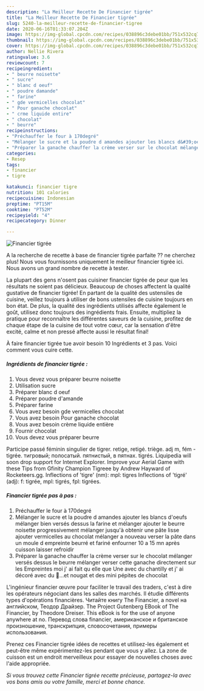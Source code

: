 ```yaml
---
description: "La Meilleur Recette De Financier tigrée"
title: "La Meilleur Recette De Financier tigrée"
slug: 5240-la-meilleur-recette-de-financier-tigree
date: 2020-06-16T01:33:07.204Z
image: https://img-global.cpcdn.com/recipes/038896c3debe01bb/751x532cq70/financier-tigree-photo-principale-de-la-recette.jpg
thumbnail: https://img-global.cpcdn.com/recipes/038896c3debe01bb/751x532cq70/financier-tigree-photo-principale-de-la-recette.jpg
cover: https://img-global.cpcdn.com/recipes/038896c3debe01bb/751x532cq70/financier-tigree-photo-principale-de-la-recette.jpg
author: Nellie Rivera
ratingvalue: 3.6
reviewcount: 7
recipeingredient:
- " beurre noisette"
- " sucre"
- " blanc d oeuf"
- " poudre damande"
- " farine"
- " gde vermicelles chocolat"
- " Pour ganache chocolat"
- " crme liquide entire"
- " chocolat"
- " beurre"
recipeinstructions:
- "Préchauffer le four à 170degré"
- "Mélanger le sucre et la poudre d amandes ajouter les blancs d&#39;oeufs mélanger bien versés dessus la farine et mélanger ajouter le beurre noisette progressivement mélanger jusqu&#39;à obtenir une pâte lisse ajouter vermicelles au chocolat mélanger a nouveau verser la pâte dans un moule d empreinte beurré et fariné enfourner 10 a 15 mn après cuisson laisser refroidir"
- "Préparer la ganache chauffer la crème verser sur le chocolat mélanger versés dessus le beurre mélanger verser cette ganache directement sur les Empreintes moi j&#39; ai fait qu elle que Une avec du chantilly et j&#39; ai décoré avec du 🍓...et nougat et des mini pépites de chocolat"
categories:
- Resep
tags:
- financier
- tigre

katakunci: financier tigre 
nutrition: 101 calories
recipecuisine: Indonesian
preptime: "PT15M"
cooktime: "PT52M"
recipeyield: "4"
recipecategory: Dinner

---
```



![Financier tigrée](https://img-global.cpcdn.com/recipes/038896c3debe01bb/751x532cq70/financier-tigree-photo-principale-de-la-recette.jpg)

A la recherche de recette à base de financier tigrée parfaite ?? ne cherchez plus! Nous vous fournissons uniquement le meilleur financier tigrée ici. Nous avons un grand nombre de recette à tester.

La plupart des gens n'osent pas cuisiner financier tigrée de peur que les résultats ne soient pas délicieux. Beaucoup de choses affectent la qualité gustative de financier tigrée! En partant de la qualité des ustensiles de cuisine, veillez toujours à utiliser de bons ustensiles de cuisine toujours en bon état. De plus, la qualité des ingrédients utilisés affecte également le goût, utilisez donc toujours des ingrédients frais. Ensuite, multipliez la pratique pour reconnaître les différentes saveurs de la cuisine, profitez de chaque étape de la cuisine de tout votre cœur, car la sensation d'être excité, calme et non pressé affecte aussi le résultat final!

<!--inarticleads1-->

À faire financier tigrée tue avoir besoin 10 Ingrédients et 3 pas. Voici comment vous cuire cette.

##### Ingrédients de financier tigrée :

1. Vous devez vous préparer  beurre noisette
1. Utilisation  sucre
1. Préparer  blanc d oeuf
1. Préparer  poudre d&#39;amande
1. Préparer  farine
1. Vous avez besoin  gde vermicelles chocolat
1. Vous avez besoin  Pour ganache chocolat
1. Vous avez besoin  crème liquide entière
1. Fournir  chocolat
1. Vous devez vous préparer  beurre


Participe passé féminin singulier de tigrer. retige, retigé. triège. adj m, fém - tigrée. тигровый; полосатый. пятнистый, в пятнах. tigrés. Liquipedia will soon drop support for Internet Explorer. Improve your Aerial Game with these Tips from Gfinity Champion Tigreee by Andrew Hayward of Rocketeers.gg. Inflections of &#39;tigre&#39; (nm): mpl: tigres Inflections of &#39;tigré&#39; (adj): f: tigrée, mpl: tigrés, fpl: tigrées. 

<!--inarticleads2-->

##### Financier tigrée pas à pas :

1. Préchauffer le four à 170degré
1. Mélanger le sucre et la poudre d amandes ajouter les blancs d&#39;oeufs mélanger bien versés dessus la farine et mélanger ajouter le beurre noisette progressivement mélanger jusqu&#39;à obtenir une pâte lisse ajouter vermicelles au chocolat mélanger a nouveau verser la pâte dans un moule d empreinte beurré et fariné enfourner 10 a 15 mn après cuisson laisser refroidir
1. Préparer la ganache chauffer la crème verser sur le chocolat mélanger versés dessus le beurre mélanger verser cette ganache directement sur les Empreintes moi j&#39; ai fait qu elle que Une avec du chantilly et j&#39; ai décoré avec du 🍓...et nougat et des mini pépites de chocolat


L&#39;ingénieur financier œuvre pour faciliter le travail des traders, c&#39;est à dire les opérateurs négociant dans les salles des marchés. Il étudie différents types d&#39;opérations financières. Читайте книгу The Financier, a novel на английском, Теодор Драйзер. The Project Gutenberg EBook of The Financier, by Theodore Dreiser. This eBook is for the use of anyone anywhere at no. Перевод слова financier, американское и британское произношение, транскрипция, словосочетания, примеры использования. 

<!--inarticleads1-->

<p>
Prenez ces Financier tigrée idées de recettes et utilisez-les également et peut-être même expérimentez-les pendant que vous y allez. La zone de cuisson est un endroit merveilleux pour essayer de nouvelles choses avec l'aide appropriée.
</p>

<p>
<i>Si vous trouvez cette Financier tigrée recette précieuse, partagez-la avec vos bons amis ou votre famille, merci et bonne chance.</i>
</p>
